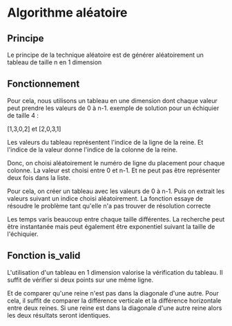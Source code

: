 # Algorithme aléatoire

## Principe

Le principe de la technique aléatoire est de générer aléatoirement un tableau de taille n en 1 dimension

## Fonctionnement

Pour cela, nous utilisons un tableau en une dimension dont chaque valeur peut prendre les valeurs de 0 à n-1.
exemple de solution pour un échiquier de taille 4 :

  [1,3,0,2] et [2,0,3,1]

Les valeurs du tableau représentent l'indice de la ligne de la reine.
Et l'indice de la valeur donne l'indice de la colonne de la reine.

Donc, on choisi aléatoirement le numéro de ligne du placement pour chaque colonne.
La valeur est choisi entre 0 et n-1. Et ne peut pas être représenter deux fois dans la liste.

Pour cela, on créer un tableau avec les valeurs de 0 à n-1. 
Puis on extrait les valeurs suivant un indice choisi aléatoirement.
La fonction essaye de résoudre le problème tant qu'elle n'a pas trouver de résolution correcte

Les temps varis beaucoup entre chaque taille différentes.
La recherche peut être instantanée mais peut également être exponentiel suivant la taille de l'échiquier. 

## Fonction is_valid

L'utilisation d'un tableau en 1 dimension valorise la vérification du tableau.
Il suffit de vérifier si deux points sur une même ligne.

Et de comparer qu'une reine n'est pas dans la diagonale d'une autre.
Pour cela, il suffit de comparer la différence verticale et la différence horizontale entre deux reines.
Si une reine est dans la diagonale d'une autre reine alors les deux résultats seront identiques.

